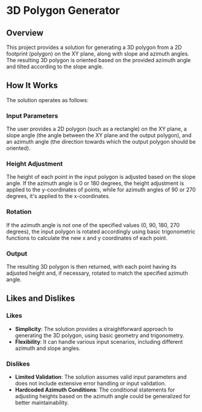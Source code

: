 # 3D Polygon Generator

## Overview
This project provides a solution for generating a 3D polygon from a 2D footprint (polygon) on the XY plane, along with slope and azimuth angles. The resulting 3D polygon is oriented based on the provided azimuth angle and tilted according to the slope angle.

## How It Works
The solution operates as follows:

### Input Parameters
The user provides a 2D polygon (such as a rectangle) on the XY plane, a slope angle (the angle between the XY plane and the output polygon), and an azimuth angle (the direction towards which the output polygon should be oriented).

### Height Adjustment
The height of each point in the input polygon is adjusted based on the slope angle. If the azimuth angle is 0 or 180 degrees, the height adjustment is applied to the y-coordinates of points, while for azimuth angles of 90 or 270 degrees, it's applied to the x-coordinates.

### Rotation
If the azimuth angle is not one of the specified values (0, 90, 180, 270 degrees), the input polygon is rotated accordingly using basic trigonometric functions to calculate the new x and y coordinates of each point.

### Output
The resulting 3D polygon is then returned, with each point having its adjusted height and, if necessary, rotated to match the specified azimuth angle.

## Likes and Dislikes
### Likes
- **Simplicity**: The solution provides a straightforward approach to generating the 3D polygon, using basic geometry and trigonometry.
- **Flexibility**: It can handle various input scenarios, including different azimuth and slope angles.

### Dislikes
- **Limited Validation**: The solution assumes valid input parameters and does not include extensive error handling or input validation.
- **Hardcoded Azimuth Conditions**: The conditional statements for adjusting heights based on the azimuth angle could be generalized for better maintainability.

